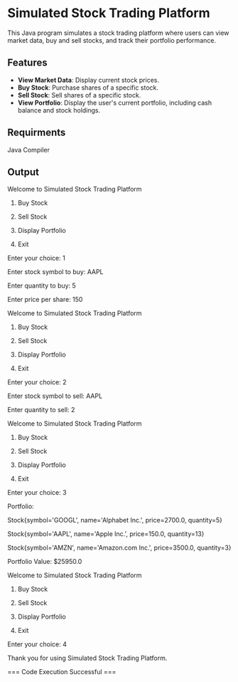 # Simulated Stock Trading Platform

This Java program simulates a stock trading platform where users can view market data, buy and sell stocks, and track their portfolio performance.

## Features

- **View Market Data**: Display current stock prices.
- **Buy Stock**: Purchase shares of a specific stock.
- **Sell Stock**: Sell shares of a specific stock.
- **View Portfolio**: Display the user's current portfolio, including cash balance and stock holdings.
  
## Requirments
Java Compiler

## Output

Welcome to Simulated Stock Trading Platform

1. Buy Stock

2. Sell Stock

3. Display Portfolio

4. Exit

Enter your choice: 1

Enter stock symbol to buy: AAPL

Enter quantity to buy: 5

Enter price per share: 150

Welcome to Simulated Stock Trading Platform

1. Buy Stock

2. Sell Stock

3. Display Portfolio

4. Exit

Enter your choice: 2

Enter stock symbol to sell: AAPL

Enter quantity to sell: 2

Welcome to Simulated Stock Trading Platform

1. Buy Stock

2. Sell Stock

3. Display Portfolio

4. Exit

Enter your choice: 3

Portfolio:

Stock{symbol='GOOGL', name='Alphabet Inc.', price=2700.0, quantity=5}

Stock{symbol='AAPL', name='Apple Inc.', price=150.0, quantity=13}

Stock{symbol='AMZN', name='Amazon.com Inc.', price=3500.0, quantity=3}

Portfolio Value: $25950.0

Welcome to Simulated Stock Trading Platform

1. Buy Stock

2. Sell Stock

3. Display Portfolio

4. Exit

Enter your choice: 4

Thank you for using Simulated Stock Trading Platform.

=== Code Execution Successful ===
